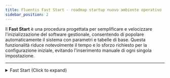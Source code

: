 ```yaml
---
title: Fluentis Fast Start - roadmap startup nuovo ambiente operativo
sidebar_position: 2
---
```


Il **Fast Start** è una procedura progettata per semplificare e velocizzare l'inizializzazione del software gestionale, consentendo di popolare automaticamente il sistema con parametri e tabelle di base. Questa funzionalità riduce notevolmente il tempo e lo sforzo richiesto per la configurazione iniziale, evitando l'inserimento manuale di ogni singola impostazione.

---
<details>

  <summary>Fast Start (Click to expand)</summary>
  
  Per lanciare la procedura, accedere alla tabella Società e premere il tasto *Impostazioni Generali*.

  ATTENZIONE: non deve essere già stato popolato il piano dei conti (in nessuna parte) e nemmeno altre tabelle coinvolte dalla procedura. Si consiglia di decidere subito ed eseguire come prima cosa questa procedura dopo l'installazione.
